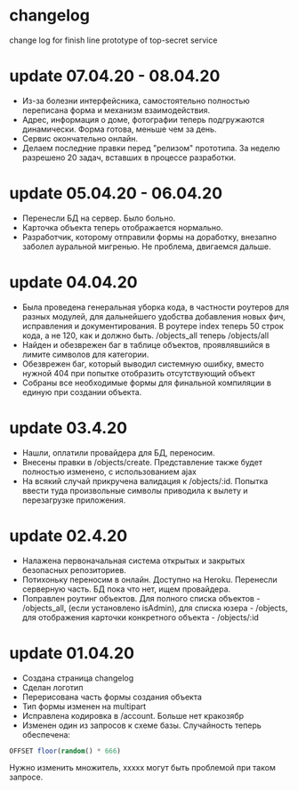 # changelog
change log for finish line prototype of top-secret service

# update 07.04.20 - 08.04.20
- Из-за болезни интерфейсника, самостоятельно полностью переписана форма и механизм взаимодействия. 
- Адрес, информация о доме, фотографии теперь подгружаются динамически. Форма готова, меньше чем за день. 
- Сервис окончательно онлайн. 
- Делаем последние правки перед "релизом" прототипа. За неделю разрешено 20 задач, вставших в процессе разработки.  
# update 05.04.20 - 06.04.20
- Перенесли БД на сервер. Было больно.
- Карточка объекта теперь отображается нормально.
- Разработчик, которому отправили формы на доработку, внезапно заболел ауральной мигренью. Не проблема, двигаемся дальше.

# update 04.04.20
- Была проведена генеральная уборка кода, в частности роутеров для разных модулей, для дальнейшего удобства добавления новых фич, исправления и документирования. В роутере index теперь 50 строк кода, а не 120, как и должно быть. /objects_all теперь /objects/all
- Найден и обезврежен баг в таблице объектов, проявлявшийся в лимите символов для категории. 
- Обезврежен баг, который выводил системную ошибку, вместо нужной 404 при попытке отобразить отсутствующий объект 
- Собраны все необходимые формы для финальной компиляции в единую при создании объекта. 

# update 03.4.20
- Нашли, оплатили провайдера для БД, переносим.
- Внесены правки в /objects/create. Представление также будет полностью изменено, с использованием ajax
- На всякий случай прикручена валидация к /objects/:id. Попытка ввести туда произвольные символы приводила к вылету и перезагрузке приложения. 

# update 02.4.20
- Налажена первоначальная система открытых и закрытых безопасных репозиториев.
- Потихоньку переносим в онлайн. Доступно на Heroku. Перенесли серверную часть. БД пока что нет, ищем провайдера.
- Поправлен роутинг объектов. Для полного списка объектов - /objects_all, (если установлено isAdmin), для списка юзера - /objects, для отображения карточки конкретного объекта - /objects/:id

# update 01.04.20 
- Создана страница сhangelog
- Сделан логотип
- Перерисована часть формы создания объекта
- Тип формы изменен на multipart
- Исправлена кодировка в /account. Больше нет кракозябр
- Изменен один из запросов к схеме базы. Случайность теперь обеспечена: 
```sql
OFFSET floor(random() * 666) 
``` 
Нужно изменить множитель, ххххх могут быть проблемой при таком запросе.

